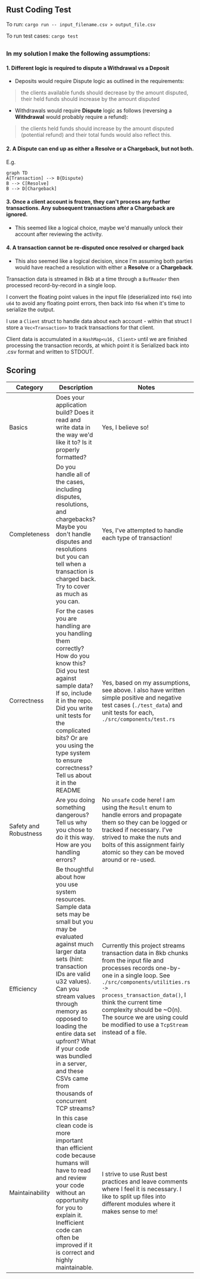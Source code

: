 ## Rust Coding Test
To run: `cargo run -- input_filename.csv > output_file.csv`

To run test cases: `cargo test`
##

### In my solution I make the following assumptions:

#### 1. Different logic is required to dispute a Withdrawal vs a Deposit
- Deposits would require Dispute logic as outlined in the requirements:
>the clients available funds should decrease by the amount disputed, their held funds should increase by the amount disputed
- Withdrawals would require **Dispute** logic as follows (reversing a **Withdrawal** would probably require a refund):

>the clients held funds should increase by the amount disputed (potential refund) and their total funds would also reflect this.

#### 2. A Dispute can end up as **either** a Resolve **or** a Chargeback, but not both.

E.g.
```mermaid
graph TD
A[Transaction] --> B{Dispute}
B --> C[Resolve]
B --> D[Chargeback]
```

#### 3. Once a client account is frozen, they can't process any further transactions. Any subsequent transactions after a Chargeback are ignored.
- This seemed like a logical choice, maybe we'd manually unlock their account after reviewing the activity.

#### 4. A transaction cannot be re-disputed once resolved or charged back
- This also seemed like a logical decision, since I'm assuming both parties would have reached a resolution with either a **Resolve** or a **Chargeback**.


Transaction data is streamed in 8kb at a time through a `BufReader` then processed record-by-record in a single loop. 

I convert the floating point values in the input file (deserialized into `f64`) into `u64` to avoid any floating point errors, then back into `f64` when it's time to serialize the output.

I use a `Client` struct to handle data about each account - within that struct I store a `Vec<Transaction>` to track transactions for that client.

Client data is accumulated in a `HashMap<u16, Client>` until we are finished processing the transaction records, at which point it is Serialized back into .csv format and written to STDOUT. 

## Scoring


| Category|Description|Notes|
|----------------|-------------------------------|-----------------------------|
|Basics|Does your application build? Does it read and write data in the way we'd like it to? Is it properly formatted?|Yes, I believe so!|
|Completeness          |Do you handle all of the cases, including disputes, resolutions, and chargebacks? Maybe you don't handle disputes and resolutions but you can tell when a transaction is charged back. Try to cover as much as you can.|Yes, I've attempted to handle each type of transaction!|
|Correctness |For the cases you are handling are you handling them correctly? How do you know this? Did you test against sample data? If so, include it in the repo. Did you write unit tests for the complicated bits? Or are you using the type system to ensure correctness? Tell us about it in the README|Yes, based on my assumptions, see above. I also have written simple positive and negative test cases (`./test_data`) and unit tests for each, `./src/components/test.rs`
|Safety and Robustness| Are you doing something dangerous? Tell us why you chose to do it this way. How are you handling errors? | No `unsafe` code here! I am using the `Result` enum to handle errors and propagate them so they can be logged or tracked if necessary. I've strived to make the nuts and bolts of this assignment fairly atomic so they can be moved around or re-used. 
|Efficiency|Be thoughtful about how you use system resources. Sample data sets may be small but you may be evaluated against much larger data sets (hint: transaction IDs are valid u32 values). Can you stream values through memory as opposed to loading the entire data set upfront? What if your code was bundled in a server, and these CSVs came from thousands of concurrent TCP streams?| Currently this project streams transaction data in 8kb chunks from the input file and processes records one-by-one in a single loop. See `./src/components/utilities.rs -> process_transaction_data()`, I think the current time complexity should be ~O(n). The source we are using could be modified to use a `TcpStream` instead of a file.
| Maintainability | In this case clean code is more important than efficient code because humans will have to read and review your code without an opportunity for you to explain it. Inefficient code can often be improved if it is correct and highly maintainable.| I strive to use Rust best practices and leave comments where I feel it is necessary. I like to split up files into different modules where it makes sense to me!